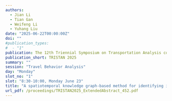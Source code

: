 ```yaml
---
authors:
  - Jian Li
  - Tian Gan
  - Weifeng Li
  - Yuhang Liu
date: "2025-06-22T00:00:00Z"
doi: ""
#publication_types:
#  - "1"
publication: The 12th Triennial Symposium on Transportation Analysis conference
publication_short: TRISTAN 2025
summary: ""
session: "Travel Behavior Analysis"
day: "Monday"
slot_no: "1"
slot: "8:30-10:00, Monday June 23"
title: "A spatiotemporal knowledge graph-based method for identifying individual activity locations from mobile phone data"
url_pdf: /proceedings/TRISTAN2025_ExtendedAbstract_452.pdf
---
```

